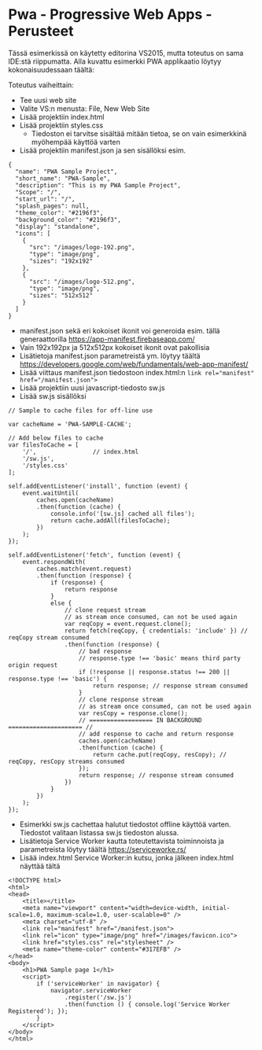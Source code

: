 # Pwa - Progressive Web Apps - Perusteet
Tässä esimerkissä on käytetty editorina VS2015, mutta toteutus on sama IDE:stä riippumatta.
Alla kuvattu esimerkki PWA applikaatio löytyy kokonaisuudessaan täältä:

Toteutus vaiheittain:
-	Tee uusi web site
  -	Valite VS:n menusta: File, New Web Site
- Lisää projektiin index.html
- Lisää projektiin styles.css
  - Tiedoston ei tarvitse sisältää mitään tietoa, se on vain esimerkkinä myöhempää käyttöä varten
-	Lisää projektiin manifest.json ja sen sisällöksi esim.
```
{
  "name": "PWA Sample Project",
  "short_name": "PWA-Sample",
  "description": "This is my PWA Sample Project",
  "Scope": "/",
  "start_url": "/",
  "splash_pages": null,
  "theme_color": "#2196f3",
  "background_color": "#2196f3",
  "display": "standalone",
  "icons": [
    {
      "src": "/images/logo-192.png",
      "type": "image/png",
      "sizes": "192x192"
    },
    {
      "src": "/images/logo-512.png",
      "type": "image/png",
      "sizes": "512x512"
    }
  ]
}  
```
-	manifest.json sekä eri kokoiset ikonit voi generoida esim. tällä generaattorilla https://app-manifest.firebaseapp.com/ 
  -	Vain 192x192px ja 512x512px kokoiset ikonit ovat pakollisia
-	Lisätietoja manifest.json parametreistä ym. löytyy täältä https://developers.google.com/web/fundamentals/web-app-manifest/
-	Lisää viittaus manifest.json tiedostoon index.html:n
```link rel="manifest" href="/manifest.json">```
-	Lisää projektiin uusi javascript-tiedosto sw.js
-	Lisää sw.js sisällöksi
```
// Sample to cache files for off-line use

var cacheName = 'PWA-SAMPLE-CACHE';

// Add below files to cache
var filesToCache = [
    '/',                // index.html
    '/sw.js',
    '/styles.css'
];

self.addEventListener('install', function (event) {
    event.waitUntil(
        caches.open(cacheName)
        .then(function (cache) {
            console.info('[sw.js] cached all files');
            return cache.addAll(filesToCache);
        })
    );
});

self.addEventListener('fetch', function (event) {
    event.respondWith(
        caches.match(event.request)
        .then(function (response) {
            if (response) {
                return response
            }
            else {
                // clone request stream
                // as stream once consumed, can not be used again
                var reqCopy = event.request.clone();
                return fetch(reqCopy, { credentials: 'include' }) // reqCopy stream consumed
                .then(function (response) {
                    // bad response
                    // response.type !== 'basic' means third party origin request
                    if (!response || response.status !== 200 || response.type !== 'basic') {
                        return response; // response stream consumed
                    }
                    // clone response stream
                    // as stream once consumed, can not be used again
                    var resCopy = response.clone();
                    // ================== IN BACKGROUND ===================== //
                    // add response to cache and return response
                    caches.open(cacheName)
                    .then(function (cache) {
                        return cache.put(reqCopy, resCopy); // reqCopy, resCopy streams consumed
                    });
                    return response; // response stream consumed
                })
            }
        })
    );
});
```
-	Esimerkki sw.js cachettaa halutut tiedostot offline käyttöä varten. Tiedostot valitaan listassa sw.js tiedoston alussa.
-	Lisätietoja Service Worker kautta toteutettavista toiminnoista ja parametreista löytyy täältä https://serviceworke.rs/
-	Lisää index.html Service Worker:in kutsu, jonka jälkeen index.html näyttää tältä
```
<!DOCTYPE html>
<html>
<head>
    <title></title>
    <meta name="viewport" content="width=device-width, initial-scale=1.0, maximum-scale=1.0, user-scalable=0" />
	<meta charset="utf-8" />
    <link rel="manifest" href="/manifest.json">
    <link rel="icon" type="image/png" href="/images/favicon.ico">
    <link href="styles.css" rel="stylesheet" />
    <meta name="theme-color" content="#317EFB" />
</head>
<body>
    <h1>PWA Sample page 1</h1>
    <script>
        if ('serviceWorker' in navigator) {
            navigator.serviceWorker
                .register('/sw.js')
                .then(function () { console.log('Service Worker Registered'); });
        }
    </script>
</body>
</html>
```

